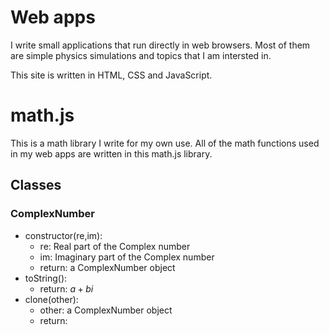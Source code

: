Web apps
==================

I write small applications that run directly in web browsers. Most of them are simple physics simulations and topics that I am intersted in.

This site is written in HTML, CSS and JavaScript.

# math.js

This is a math library I write for my own use. All of the math functions used in my web apps are written in this math.js library.

## Classes

### ComplexNumber

- constructor(re,im):
    - re: Real part of the Complex number
    - im: Imaginary part of the Complex number
    - return: a ComplexNumber object
- toString():
    - return: $a + bi$
- clone(other):
    - other: a ComplexNumber object
    - return: 